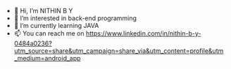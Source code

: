  - 👋 Hi, I’m NITHIN B Y
- 👀 I’m interested in back-end programming
- 🌱 I’m currently learning JAVA
- 📫 You can reach me on https://www.linkedin.com/in/nithin-b-y-0484a0236?utm_source=share&utm_campaign=share_via&utm_content=profile&utm_medium=android_app

<!---
nit-codes/nit-codes is a ✨ special ✨ repository because its `README.md` (this file) appears on your GitHub profile.
You can click the Preview link to take a look at your changes.
--->
